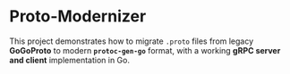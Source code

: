 # Proto-Modernizer
This project demonstrates how to migrate `.proto` files from legacy **GoGoProto** to modern **`protoc-gen-go`** format, with a working **gRPC server and client** implementation in Go.
